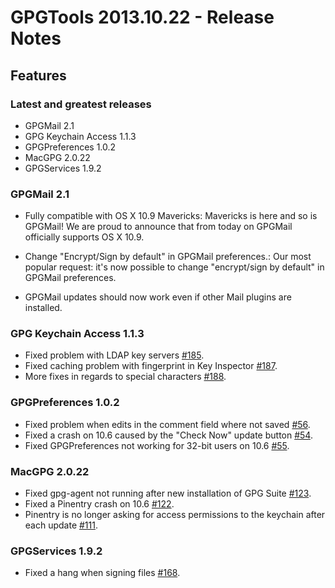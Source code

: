 GPGTools 2013.10.22 - Release Notes
===================================

Features
--------

### Latest and greatest releases

*   GPGMail 2.1
*   GPG Keychain Access 1.1.3
*   GPGPreferences 1.0.2
*   MacGPG 2.0.22
*   GPGServices 1.9.2

### GPGMail 2.1

* Fully compatible with OS X 10.9 Mavericks: Mavericks is here and so is GPGMail!
  We are proud to announce that from today on GPGMail officially supports OS X 10.9.

* Change "Encrypt/Sign by default" in GPGMail preferences.: Our most popular request: it's now possible to change "encrypt/sign by default" in GPGMail preferences.

* GPGMail updates should now work even if other Mail plugins are installed.

### GPG Keychain Access 1.1.3

*	Fixed problem with LDAP key servers [#185](https://gpgtools.lighthouseapp.com/projects/65684/tickets/185-ldap-key-server-support-is-broken).
*	Fixed caching problem with fingerprint in Key Inspector [#187](https://gpgtools.lighthouseapp.com/projects/65684/tickets/187-caching-problem-fingerprint-in-key-inspector-sticks-despite-displaying-different-key).
*	More fixes in regards to special characters [#188](https://gpgtools.lighthouseapp.com/projects/65684/tickets/188-special-characters-still-get-destroyed-by-gpg-keychain-access).

### GPGPreferences 1.0.2

*   Fixed problem when edits in the comment field where not saved [#56](https://gpgtools.lighthouseapp.com/projects/66966/tickets/56-comment-field-not-saved-after-editing).
*   Fixed a crash on 10.6 caused by the "Check Now" update button [#54](https://gpgtools.lighthouseapp.com/projects/66966/tickets/54-gpgpreferences-check-now-sparkle-update-crashing-on-106).
*   Fixed GPGPreferences not working for 32-bit users on 10.6 [#55](https://gpgtools.lighthouseapp.com/projects/66966/tickets/55-gpgpreferences-not-working-for-32-bit-users-on-106).

### MacGPG 2.0.22

* Fixed gpg-agent not running after new installation of GPG Suite [#123](https://gpgtools.lighthouseapp.com/projects/66001/tickets/123-error-after-key-creation-in-gpg-keychain-access).
* Fixed a Pinentry crash on 10.6 [#122](https://gpgtools.lighthouseapp.com/projects/66001/tickets/122-pinentry-crashes-on-106-since-imageforresource-is-only-available-from-107-up).
* Pinentry is no longer asking for access permissions to the keychain after each update [#111](https://gpgtools.lighthouseapp.com/projects/66001/tickets/111-pinentry-mac-should-not-require-the-user-to-give-it-access-to-keychain-after-each-update).

### GPGServices 1.9.2

*   Fixed a hang when signing files [#168](https://gpgtools.lighthouseapp.com/projects/67607/tickets/168-nsbundle-isvalidsigned-not-available).